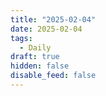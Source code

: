```yaml
---
title: "2025-02-04"
date: 2025-02-04
tags:
  - Daily
draft: true
hidden: false
disable_feed: false
---
```


